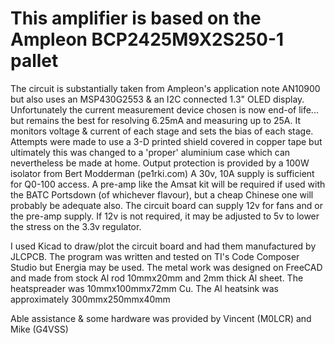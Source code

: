 # This amplifier is based on the Ampleon BCP2425M9X2S250-1 pallet
The circuit is substantially taken from Ampleon's application note AN10900 but also uses an MSP430G2553 & an I2C connected 1.3" OLED display. Unfortunately the current measurement device chosen is now end-of life... but remains the best for resolving 6.25mA and measuring up to 25A. It monitors voltage & current of each stage and sets the bias of each stage.
Attempts were made to use a 3-D printed shield covered in copper tape but ultimately this was changed to a 'proper' aluminium case which can nevertheless be made at home.
Output protection is provided by a 100W isolator from Bert Modderman (pe1rki.com)
A 30v, 10A supply is sufficient for Q0-100 access. A pre-amp like the Amsat kit will be required if used with the BATC Portsdown (of whichever flavour), but a cheap Chinese one will probably be adequate also. The circuit board can supply 12v for fans and or the pre-amp supply. If 12v is not required, it may be adjusted to 5v to lower the stress on the 3.3v regulator.

I used Kicad to draw/plot the circuit board and had them manufactured by JLCPCB. The program was written and tested on TI's Code Composer Studio but Energia may be used. 
The metal work was designed on FreeCAD and made from stock Al rod 10mmx20mm and 2mm thick Al sheet. The heatspreader was 10mmx100mmx72mm Cu. The Al heatsink was approximately 300mmx250mmx40mm

Able assistance & some hardware was provided by Vincent (M0LCR) and Mike (G4VSS)
